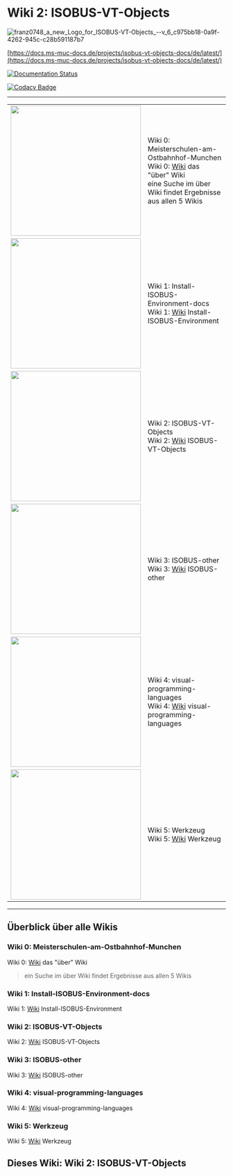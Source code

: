 # Wiki 2: ISOBUS-VT-Objects

![franz0748_a_new_Logo_for_ISOBUS-VT-Objects_--v_6_c975bb18-0a9f-4262-945c-c28b591187b7](https://github.com/Meisterschulen-am-Ostbahnhof-Munchen/ISOBUS-VT-Objects-docs/assets/69573151/cd8f17da-1a1a-43fc-a5a4-49cabc8eca87)



[https://docs.ms-muc-docs.de/projects/isobus-vt-objects-docs/de/latest/](https://docs.ms-muc-docs.de/projects/isobus-vt-objects-docs/de/latest/)



[![Documentation Status](https://readthedocs.org/projects/isobus-vt-objects-docs/badge/?version=latest)](https://isobus-vt-objects-docs.readthedocs.io/de/latest/?badge=latest)
      
      
[![Codacy Badge](https://app.codacy.com/project/badge/Grade/b73bdac8ad334ff4b26b4f31e1b26e08)](https://www.codacy.com/gh/Meisterschulen-am-Ostbahnhof-Munchen/ISOBUS-VT-Objects-docs/dashboard?utm_source=github.com&amp;utm_medium=referral&amp;utm_content=Meisterschulen-am-Ostbahnhof-Munchen/ISOBUS-VT-Objects-docs&amp;utm_campaign=Badge_Grade)



---


|                                                                                                                                                                      |                                                                                                                                                                                    |
|----------------------------------------------------------------------------------------------------------------------------------------------------------------------|------------------------------------------------------------------------------------------------------------------------------------------------------------------------------------|
| <img src="https://github.com/Meisterschulen-am-Ostbahnhof-Munchen/.github/assets/69573151/1ffc900a-9e55-4639-9bd5-871f4407578a" width=300>                           | Wiki 0: Meisterschulen-am-Ostbahnhof-Munchen <br>Wiki 0: [Wiki](https://docs.ms-muc-docs.de/de/latest/) das "über" Wiki  <br>eine Suche im über Wiki findet Ergebnisse aus allen 5 Wikis |
| <img src="https://github.com/Meisterschulen-am-Ostbahnhof-Munchen/Install-ISOBUS-Environment-docs/assets/69573151/785faf99-23b4-43a1-b934-6f3213192517" width=300>   | Wiki 1: Install-ISOBUS-Environment-docs <br>Wiki 1: [Wiki](https://docs.ms-muc-docs.de/projects/install-isobus-environment-docs/de/latest/) Install-ISOBUS-Environment                 |
| <img src="https://github.com/Meisterschulen-am-Ostbahnhof-Munchen/ISOBUS-VT-Objects-docs/assets/69573151/cd8f17da-1a1a-43fc-a5a4-49cabc8eca87" width=300>            | Wiki 2: ISOBUS-VT-Objects <br>Wiki 2: [Wiki](https://docs.ms-muc-docs.de/projects/isobus-vt-objects-docs/) ISOBUS-VT-Objects                                                           |
| <img src="https://github.com/Meisterschulen-am-Ostbahnhof-Munchen/ISOBUS-other-docs/assets/69573151/12740528-8fae-4652-881b-8832de2aa50b" width=300>                 | Wiki 3: ISOBUS-other <br>Wiki 3: [Wiki](https://docs.ms-muc-docs.de/projects/isobus-other-docs/) ISOBUS-other                                                                          |
| <img src="https://github.com/Meisterschulen-am-Ostbahnhof-Munchen/visual-programming-languages-docs/assets/69573151/52317177-06fe-4607-80e7-fd75c07ad98d" width=300> | Wiki 4: visual-programming-languages <br>Wiki 4: [Wiki](https://docs.ms-muc-docs.de/projects/visual-programming-languages-docs/) visual-programming-languages                          |
| <img src="https://github.com/Meisterschulen-am-Ostbahnhof-Munchen/werkzeug-docs/assets/69573151/6a510073-d4b4-411d-aaea-cbf3b0848292" width=300>                     | Wiki 5: Werkzeug <br>Wiki 5: [Wiki](https://docs.ms-muc-docs.de/projects/werkzeug-docs/) Werkzeug                                                                                      |


---

## Überblick über alle Wikis

### Wiki 0: Meisterschulen-am-Ostbahnhof-Munchen

Wiki 0: [Wiki](https://docs.ms-muc-docs.de) das "über" Wiki

> ein Suche im über Wiki findet Ergebnisse aus allen 5 Wikis

### Wiki 1: Install-ISOBUS-Environment-docs

Wiki 1: [Wiki](https://docs.ms-muc-docs.de/projects/install-isobus-environment-docs/) Install-ISOBUS-Environment

### Wiki 2: ISOBUS-VT-Objects

Wiki 2: [Wiki](https://docs.ms-muc-docs.de/projects/isobus-vt-objects-docs/) ISOBUS-VT-Objects

### Wiki 3: ISOBUS-other

Wiki 3: [Wiki](https://docs.ms-muc-docs.de/projects/isobus-other-docs/) ISOBUS-other

### Wiki 4: visual-programming-languages

Wiki 4: [Wiki](https://docs.ms-muc-docs.de/projects/visual-programming-languages-docs/) visual-programming-languages

### Wiki 5: Werkzeug

Wiki 5: [Wiki](https://docs.ms-muc-docs.de/projects/werkzeug-docs/) Werkzeug

## Dieses Wiki:  Wiki 2: ISOBUS-VT-Objects


